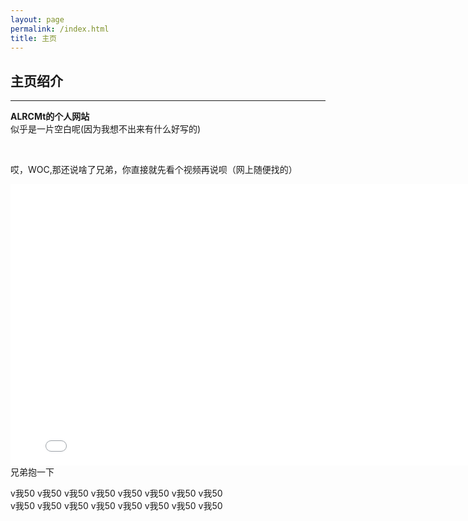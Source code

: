 ```yaml
---
layout: page
permalink: /index.html
title: 主页
---
```


## 主页绍介
<hr />

**ALRCMt的个人网站**   
似乎是一片空白呢(因为我想不出来有什么好写的)

<br />

哎，WOC,那还说啥了兄弟，你直接就先看个视频再说呗（网上随便找的）



<iframe src="//bilibili.com/blackboard/html5mobileplayer.html?isOutside=true&aid=115088597982963&bvid=BV1mKeRziEmG&cid=31932285487&p=1&high_quality=1&danmaku=0&autoplay=0&muted=0" 
width="800" 
height="450" 
scrolling="no"
border="0" 
frameborder="no" 
framespacing="0" 
allowfullscreen="true"></iframe>

<br>
兄弟抱一下
 
v我50 v我50 v我50 v我50 v我50 v我50 v我50 v我50  
v我50 v我50 v我50 v我50 v我50 v我50 v我50 v我50  